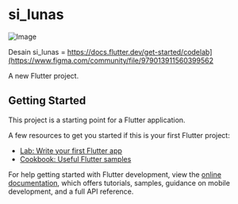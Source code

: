 # si_lunas
![Image](https://github.com/user-attachments/assets/9ccd7d37-43e5-4611-9dfe-2c0a0980ca79)

Desain si_lunas = https://docs.flutter.dev/get-started/codelab](https://www.figma.com/community/file/979013911560399562

A new Flutter project.

## Getting Started

This project is a starting point for a Flutter application.

A few resources to get you started if this is your first Flutter project:

- [Lab: Write your first Flutter app](https://docs.flutter.dev/get-started/codelab)
- [Cookbook: Useful Flutter samples](https://docs.flutter.dev/cookbook)

For help getting started with Flutter development, view the
[online documentation](https://docs.flutter.dev/), which offers tutorials,
samples, guidance on mobile development, and a full API reference.
